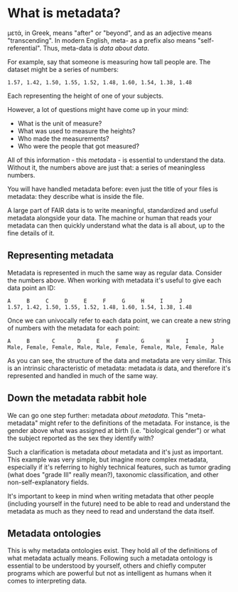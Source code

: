 # What is metadata?

μετά, in Greek, means "after" or "beyond", and as an adjective means "transcending".
In modern English, meta- as a prefix also means "self-referential".
Thus, meta-data is *data about data*.

For example, say that someone is measuring how tall people are.
The dataset might be a series of numbers:
```
1.57, 1.42, 1.50, 1.55, 1.52, 1.48, 1.60, 1.54, 1.38, 1.48
```
Each representing the height of one of your subjects.

However, a lot of questions might have come up in your mind:
- What is the unit of measure?
- What was used to measure the heights?
- Who made the measurements?
- Who were the people that got measured?

All of this information - this *meta*data - is essential to understand the data.
Without it, the numbers above are just that: a series of meaningless numbers.

You will have handled metadata before: even just the title of your files is
metadata: they describe what is inside the file.

A large part of FAIR data is to write meaningful, standardized and useful
metadata alongside your data.
The machine or human that reads your metadata can then quickly understand
what the data is all about, up to the fine details of it.

## Representing metadata
Metadata is represented in much the same way as regular data.
Consider the numbers above. When working with metadata it's useful to give each
data point an ID:
```
A     B     C     D     E     F     G     H     I     J
1.57, 1.42, 1.50, 1.55, 1.52, 1.48, 1.60, 1.54, 1.38, 1.48
```
Once we can univocally refer to each data point, we can create a new string
of numbers with the metadata for each point:
```
A     B       C       D     E     F       G       H     I       J
Male, Female, Female, Male, Male, Female, Female, Male, Female, Male
```
As you can see, the structure of the data and metadata are very similar.
This is an intrinsic characteristic of metadata: metadata *is* data, and
therefore it's represented and handled in much of the same way.

## Down the metadata rabbit hole
We can go one step further: metadata *about metadata*.
This "meta-metadata" might refer to the definitions of the metadata.
For instance, is the gender above what was assigned at birth (i.e.
"biological gender") or what the subject reported as the sex they
identify with?

Such a clarification is metadata *about* metadata and it's just as important.
This example was very simple, but imagine more complex metadata,
especially if it's referring to highly technical features,
such as tumor grading (what does "grade III" really mean?), taxonomic
classification, and other non-self-explanatory fields.

It's important to keep in mind when writing metadata that other people
(including yourself in the future) need to be able to read and understand
the metadata as much as they need to read and understand the data itself.

## Metadata ontologies
This is why metadata ontologies exist.
They hold all of the definitions of what metadata actually means.
Following such a metadata ontology is essential to be understood by
yourself, others and chiefly computer programs which are powerful but
not as intelligent as humans when it comes to interpreting data.

